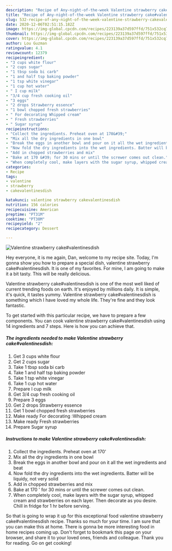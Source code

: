 ```yaml
---
description: "Recipe of Any-night-of-the-week Valentine strawberry cake#valentinesdish"
title: "Recipe of Any-night-of-the-week Valentine strawberry cake#valentinesdish"
slug: 532-recipe-of-any-night-of-the-week-valentine-strawberry-cakevalentinesdish
date: 2020-12-06T02:51:15.182Z
image: https://img-global.cpcdn.com/recipes/223139a37d597ffd/751x532cq70/valentine-strawberry-cakevalentinesdish-recipe-main-photo.jpg
thumbnail: https://img-global.cpcdn.com/recipes/223139a37d597ffd/751x532cq70/valentine-strawberry-cakevalentinesdish-recipe-main-photo.jpg
cover: https://img-global.cpcdn.com/recipes/223139a37d597ffd/751x532cq70/valentine-strawberry-cakevalentinesdish-recipe-main-photo.jpg
author: Lou Guzman
ratingvalue: 4.1
reviewcount: 12379
recipeingredient:
- "3 cups white flour"
- "2 cups sugar"
- "1 tbsp soda bi carb"
- "1 and half tsp baking powder"
- "1 tsp white vinegar"
- "1 cup hot water"
- " I cup milk"
- "3/4 cup fresh cooking oil"
- "3 eggs"
- "2 drops Strawberry essence"
- "1 bowl chopped fresh strawberries"
- " For decorating Whipped cream"
- " Fresh strawberries"
- " Sugar syrup"
recipeinstructions:
- "Collect the ingredients. Preheat oven at 170&#39;"
- "Mix all the dry ingredients in one bowl"
- "Break the eggs in another bowl and pour on it all the wet ingredients and beat"
- "Now fold the dry ingredients into the wet ingredients. Batter will be liquidy, not very solid"
- "Add in chopped strawberries and mix"
- "Bake at 170 &#39; for 30 mins or until the screwer comes out clean."
- "When completely cool, make layers with the sugar syrup, whipped cream and strawberries on each layer. Then decorate as you desire. Chill in fridge for 1 hr before serving."
categories:
- Recipe
tags:
- valentine
- strawberry
- cakevalentinesdish

katakunci: valentine strawberry cakevalentinesdish 
nutrition: 156 calories
recipecuisine: American
preptime: "PT31M"
cooktime: "PT30M"
recipeyield: "2"
recipecategory: Dessert

---
```



![Valentine strawberry cake#valentinesdish](https://img-global.cpcdn.com/recipes/223139a37d597ffd/751x532cq70/valentine-strawberry-cakevalentinesdish-recipe-main-photo.jpg)

Hey everyone, it is me again, Dan, welcome to my recipe site. Today, I'm gonna show you how to prepare a special dish, valentine strawberry cake#valentinesdish. It is one of my favorites. For mine, I am going to make it a bit tasty. This will be really delicious.



Valentine strawberry cake#valentinesdish is one of the most well liked of current trending foods on earth. It's enjoyed by millions daily. It is simple, it's quick, it tastes yummy. Valentine strawberry cake#valentinesdish is something which I have loved my whole life. They're fine and they look fantastic.


To get started with this particular recipe, we have to prepare a few components. You can cook valentine strawberry cake#valentinesdish using 14 ingredients and 7 steps. Here is how you can achieve that.

<!--inarticleads1-->

##### The ingredients needed to make Valentine strawberry cake#valentinesdish:

1. Get 3 cups white flour
1. Get 2 cups sugar
1. Take 1 tbsp soda bi carb
1. Take 1 and half tsp baking powder
1. Take 1 tsp white vinegar
1. Take 1 cup hot water
1. Prepare  I cup milk
1. Get 3/4 cup fresh cooking oil
1. Prepare 3 eggs
1. Get 2 drops Strawberry essence
1. Get 1 bowl chopped fresh strawberries
1. Make ready  For decorating :Whipped cream
1. Make ready  Fresh strawberries
1. Prepare  Sugar syrup




<!--inarticleads2-->

##### Instructions to make Valentine strawberry cake#valentinesdish:

1. Collect the ingredients. Preheat oven at 170&#39;
1. Mix all the dry ingredients in one bowl
1. Break the eggs in another bowl and pour on it all the wet ingredients and beat
1. Now fold the dry ingredients into the wet ingredients. Batter will be liquidy, not very solid
1. Add in chopped strawberries and mix
1. Bake at 170 &#39; for 30 mins or until the screwer comes out clean.
1. When completely cool, make layers with the sugar syrup, whipped cream and strawberries on each layer. Then decorate as you desire. Chill in fridge for 1 hr before serving.




So that is going to wrap it up for this exceptional food valentine strawberry cake#valentinesdish recipe. Thanks so much for your time. I am sure that you can make this at home. There is gonna be more interesting food in home recipes coming up. Don't forget to bookmark this page on your browser, and share it to your loved ones, friends and colleague. Thank you for reading. Go on get cooking!
